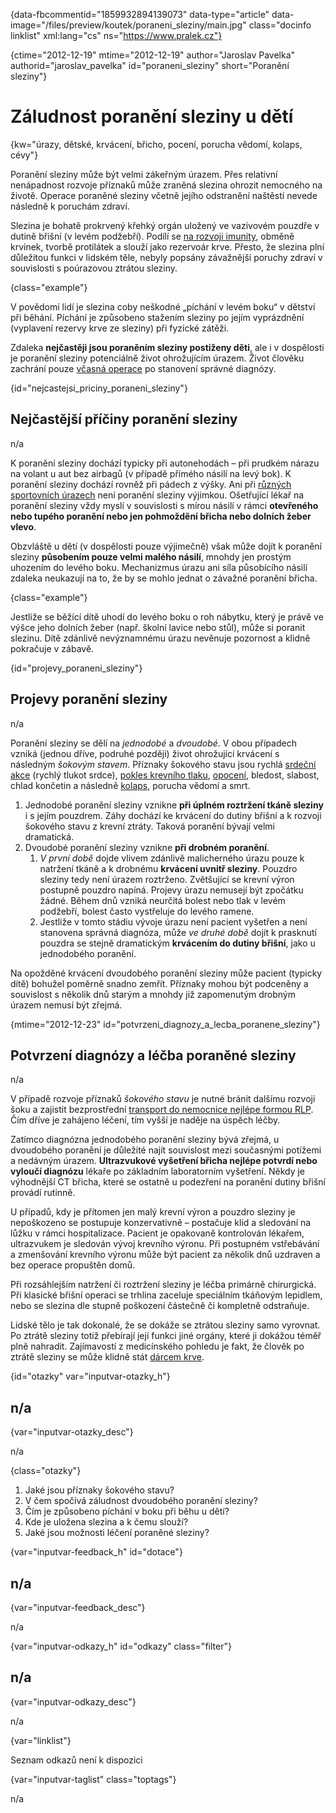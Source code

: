 
{data-fbcommentid="1859932894139073" data-type="article" data-image="/files/preview/koutek/poraneni_sleziny/main.jpg" class="docinfo linklist" xml:lang="cs" ns="https://www.pralek.cz"}

{ctime="2012-12-19" mtime="2012-12-19" author="Jaroslav Pavelka" authorid="jaroslav\_pavelka" id="poraneni\_sleziny" short="Poranění sleziny"}

# Záludnost poranění sleziny u dětí

<!-- generated attribute kw by user_udpatekw.sh on 2020-04-17, do not edit -->

{kw="úrazy, dětské, krvácení, břicho, pocení, porucha vědomí, kolaps, cévy"}

Poranění sleziny může být velmi zákeřným úrazem. Přes relativní nenápadnost rozvoje příznaků může zraněná slezina ohrozit nemocného na životě. Operace poraněné sleziny včetně jejího odstranění naštěstí nevede následně k poruchám zdraví.

Slezina je bohatě prokrvený křehký orgán uložený ve vazivovém pouzdře v dutině břišní (v levém podžebří). Podílí se [na rozvoji imunity][1], obměně krvinek, tvorbě protilátek a slouží jako rezervoár krve. Přesto, že slezina plní důležitou funkci v lidském těle, nebyly popsány závažnější poruchy zdraví v souvislosti s poúrazovou ztrátou sleziny.

{class="example"}

V povědomí lidí je slezina coby neškodné „píchání v levém boku“ v dětství při běhání. Píchání je způsobeno stažením sleziny po jejím vyprázdnění (vyplavení rezervy krve ze sleziny) při fyzické zátěži.

Zdaleka **nejčastěji jsou poraněním sleziny postiženy děti**, ale i v dospělosti je poranění sleziny potenciálně život ohrožujícím úrazem. Život člověku zachrání pouze [včasná operace][2] po stanovení správné diagnózy.

{id="nejcastejsi\_priciny\_poraneni_sleziny"}

## Nejčastější příčiny poranění sleziny

n/a

K poranění sleziny dochází typicky při autonehodách – při prudkém nárazu na volant u aut bez airbagů (v případě přímého násilí na levý bok). K poranění sleziny dochází rovněž při pádech z výšky. Ani při [různých sportovních úrazech][3] není poranění sleziny výjimkou. Ošetřující lékař na poranění sleziny vždy myslí v souvislosti s mírou násilí v rámci **otevřeného nebo tupého poranění nebo jen pohmoždění břicha nebo dolních žeber vlevo**.

Obzvláště u dětí (v dospělosti pouze výjimečně) však může dojít k poranění sleziny **působením pouze velmi malého násilí**, mnohdy jen prostým uhozením do levého boku. Mechanizmus úrazu ani síla působícího násilí zdaleka neukazují na to, že by se mohlo jednat o závažné poranění břicha.

{class="example"}

Jestliže se běžící dítě uhodí do levého boku o roh nábytku, který je právě ve výšce jeho dolních žeber (např. školní lavice nebo stůl), může si poranit slezinu. Dítě zdánlivě nevýznamnému úrazu nevěnuje pozornost a klidně pokračuje v zábavě.

{id="projevy\_poraneni\_sleziny"}

## Projevy poranění sleziny

n/a

Poranění sleziny se dělí na _jednodobé_ a _dvoudobé_. V obou případech vzniká (jednou dříve, podruhé později) život ohrožující krvácení s následným _šokovým stavem_. Příznaky šokového stavu jsou rychlá [srdeční akce][4] (rychlý tlukot srdce), [pokles krevního tlaku][5], [opocení][6], bledost, slabost, chlad končetin a následně [kolaps][7], porucha vědomí a smrt.

  1. Jednodobé poranění sleziny vznikne **při úplném roztržení tkáně sleziny** i s jejím pouzdrem. Záhy dochází ke krvácení do dutiny břišní a k rozvoji šokového stavu z krevní ztráty. Taková poranění bývají velmi dramatická.
  2. Dvoudobé poranění sleziny vznikne **při drobném poranění**. 
      1. _V první době_ dojde vlivem zdánlivě malicherného úrazu pouze k natržení tkáně a k drobnému **krvácení uvnitř sleziny**. Pouzdro sleziny tedy není úrazem roztrženo. Zvětšující se krevní výron postupně pouzdro napíná. Projevy úrazu nemusejí být zpočátku žádné. Během dnů vzniká neurčitá bolest nebo tlak v levém podžebří, bolest často vystřeluje do levého ramene.
      2. Jestliže v tomto stádiu vývoje úrazu není pacient vyšetřen a není stanovena správná diagnóza, může _ve druhé době_ dojít k prasknutí pouzdra se stejně dramatickým **krvácením do dutiny břišní**, jako u jednodobého poranění.

Na opožděné krvácení dvoudobého poranění sleziny může pacient (typicky dítě) bohužel poměrně snadno zemřít. Příznaky mohou být podceněny a souvislost s několik dnů starým a mnohdy již zapomenutým drobným úrazem nemusí být zřejmá.

{mtime="2012-12-23" id="potvrzeni\_diagnozy\_a\_lecba\_poranene_sleziny"}

## Potvrzení diagnózy a léčba poraněné sleziny

n/a

V případě rozvoje příznaků _šokového stavu_ je nutné bránit dalšímu rozvoji šoku a zajistit bezprostřední [transport do nemocnice nejlépe formou RLP][8]. Čím dříve je zahájeno léčení, tím vyšší je naděje na úspěch léčby.

Zatímco diagnózna jednodobého poranění sleziny bývá zřejmá, u dvoudobého poranění je důležité najít souvislost mezi současnými potížemi a nedávným úrazem. **Ultrazvukové vyšetření břicha nejlépe potvrdí nebo vyloučí diagnózu** lékaře po základním laboratorním vyšetření. Někdy je výhodnější CT břicha, které se ostatně u podezření na poranění dutiny břišní provádí rutinně.

U případů, kdy je přítomen jen malý krevní výron a pouzdro sleziny je nepoškozeno se postupuje konzervativně – postačuje klid a sledování na lůžku v rámci hospitalizace. Pacient je opakovaně kontrolován lékařem, ultrazvukem je sledován vývoj krevního výronu. Při postupném vstřebávání a zmenšování krevního výronu může být pacient za několik dnů uzdraven a bez operace propuštěn domů.

Při rozsáhlejším natržení či roztržení sleziny je léčba primárně chirurgická. Při klasické břišní operaci se trhlina zaceluje speciálním tkáňovým lepidlem, nebo se slezina dle stupně poškození částečně či kompletně odstraňuje.

Lidské tělo je tak dokonalé, že se dokáže se ztrátou sleziny samo vyrovnat. Po ztrátě sleziny totiž přebírají její funkci jiné orgány, které ji dokážou téměř plně nahradit. Zajímavostí z medicínského pohledu je fakt, že člověk po ztrátě sleziny se může klidně stát [dárcem krve][9].

{id="otazky" var="inputvar-otazky_h"}

## n/a

{var="inputvar-otazky_desc"}

n/a

{class="otazky"}

  1. Jaké jsou příznaky šokového stavu?
  2. V čem spočívá záludnost dvoudobého poranění sleziny?
  3. Čím je způsobeno píchání v boku při běhu u dětí?
  4. Kde je uložena slezina a k čemu slouží?
  5. Jaké jsou možnosti léčení poraněné sleziny?

{var="inputvar-feedback_h" id="dotace"}

## n/a

{var="inputvar-feedback_desc"}

n/a

{var="inputvar-odkazy_h" id="odkazy" class="filter"}

## n/a

{var="inputvar-odkazy_desc"}

n/a

{var="linklist"}

Seznam odkazů není k dispozici

{var="inputvar-taglist" class="toptags"}

n/a

 [1]: imunita
 [2]: nalehavost_lekarskeho_vysetreni
 [3]: pady_z_kola
 [4]: srdecni_infarkt
 [5]: krevni_tlak
 [6]: teplota
 [7]: mdloba_neboli_kolaps
 [8]: rychla_lekarska_pomoc
 [9]: darcovstvi_krve

